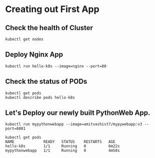 # Creating out First App

## Check the health of Cluster
```
kubectl get nodes 
```

## Deploy Nginx App
```
kubectl run hello-k8s --image=nginx --port=80
```

## Check the status of PODs 
```  
kubectl get pods 
kubectl describe pods hello-k8s
```

## Let's Deploy our newly built PythonWeb App.
```
kubectl run mypythonwebapp --image=amitvashist7/mypywebapp:v3 --port=8081
```
```
kubectl get pods
NAME             READY   STATUS    RESTARTS   AGE
hello-k8s        1/1     Running   0          6m22s
mypythonwebapp   1/1     Running   0          4m58s
```
